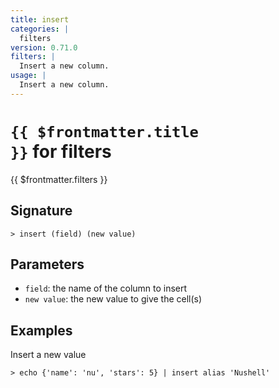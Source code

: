 ```yaml
---
title: insert
categories: |
  filters
version: 0.71.0
filters: |
  Insert a new column.
usage: |
  Insert a new column.
---
```


# <code>{{ $frontmatter.title }}</code> for filters

<div class='command-title'>{{ $frontmatter.filters }}</div>

## Signature

```> insert (field) (new value)```

## Parameters

 -  `field`: the name of the column to insert
 -  `new value`: the new value to give the cell(s)

## Examples

Insert a new value
```shell
> echo {'name': 'nu', 'stars': 5} | insert alias 'Nushell'
```
